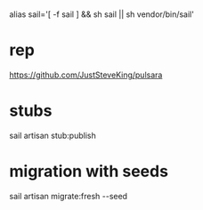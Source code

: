 #
alias sail='[ -f sail ] && sh sail || sh vendor/bin/sail'

# rep
https://github.com/JustSteveKing/pulsara

#  stubs
sail artisan stub:publish

# migration with seeds
sail artisan migrate:fresh --seed

